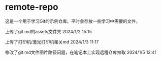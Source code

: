 # remote-repo
这是一个用于学习Git的示例仓库。平时会存放一些学习中需要的文件。

上传了git.md的assets文件夹 2024/1/2 15:15

上传了打印机/激光打印机相关md 2024/1/3 11:17

修改了git.md文件图片路径问题，在笔记本上实现远程仓库拉取 2024/1/5 12:41

